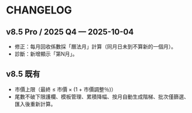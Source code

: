 # CHANGELOG

## v8.5 Pro / 2025 Q4 — 2025-10-04
- 修正：每月回收係數採「曆法月」計算（同月日未到不算新的一個月）。
- 診斷：新增顯示「第N月」。

## v8.5 既有
- 市價上限（最終 ≤ 市價 × (1 + 市價調整％)）
- 尾數不破下限護欄、模板管理、累積降幅、按月自動生成階梯、批次僅篩選、匯入後重新計算。
